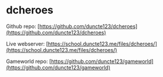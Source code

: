 # dcheroes
Github repo: [https://github.com/duncte123/dcheroes](https://github.com/duncte123/dcheroes)

Live webserver: [https://school.duncte123.me/files/dcheroes/](https://school.duncte123.me/files/dcheroes/)

Gameworld repo: [https://github.com/duncte123/gameworld](https://github.com/duncte123/gameworld)
